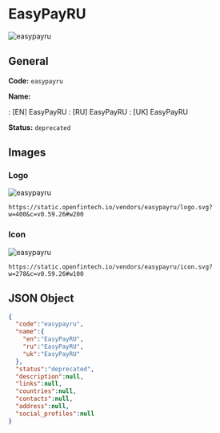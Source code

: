 
# EasyPayRU 
![easypayru](https://static.openfintech.io/vendors/easypayru/logo.svg?w=400&c=v0.59.26#w200)  

## General 
 
**Code:** `easypayru` 
 
**Name:** 
 
:	[EN] EasyPayRU 
:	[RU] EasyPayRU 
:	[UK] EasyPayRU 
 
**Status:** `deprecated` 
 

## Images 

### Logo 
 
![easypayru](https://static.openfintech.io/vendors/easypayru/logo.svg?w=400&c=v0.59.26#w200)  

```
https://static.openfintech.io/vendors/easypayru/logo.svg?w=400&c=v0.59.26#w200
```  

### Icon 
 
![easypayru](https://static.openfintech.io/vendors/easypayru/icon.svg?w=278&c=v0.59.26#w100)  

```
https://static.openfintech.io/vendors/easypayru/icon.svg?w=278&c=v0.59.26#w100
```  

## JSON Object 

```json
{
  "code":"easypayru",
  "name":{
    "en":"EasyPayRU",
    "ru":"EasyPayRU",
    "uk":"EasyPayRU"
  },
  "status":"deprecated",
  "description":null,
  "links":null,
  "countries":null,
  "contacts":null,
  "address":null,
  "social_profiles":null
}
```  
